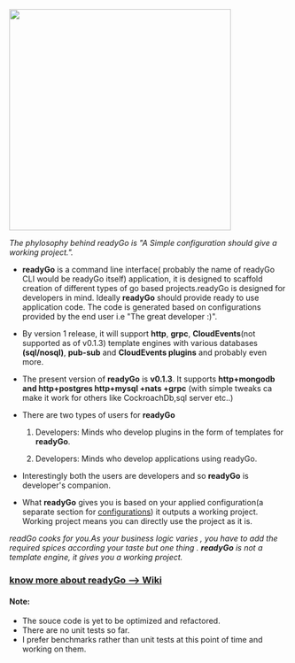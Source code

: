 <img src="https://github.com/JitenPalaparthi/readyGo/blob/master/assets/readyGoBlue.png" width=400>
 
*The phylosophy behind readyGo is "A Simple configuration should give a working project.".*

- **readyGo** is a command line interface( probably the name of readyGo CLI would be readyGo itself) application, it is designed to scaffold creation of different types of go based projects.readyGo is designed for developers in mind. Ideally **readyGo** should provide ready to use application code. The code is generated based on configurations provided by the end user i.e "The great developer :)".

- By version 1 release, it will support **http**, **grpc**, **CloudEvents**(not supported as of v0.1.3) template engines with various databases **(sql/nosql)**, **pub-sub** and **CloudEvents plugins** and probably even more.

- The present version of **readyGo** is **v0.1.3**. It supports **http+mongodb and http+postgres http+mysql +nats +grpc** (with simple tweaks ca make it work for others like  CockroachDb,sql server  etc..)

- There are two types of users for **readyGo**

    1. Developers: Minds who develop plugins in the form of templates for **readyGo**.

    2. Developers: Minds who develop applications using readyGo.

- Interestingly both the users are developers and so **readyGo** is developer's companion.

- What **readyGo** gives you is based on your applied configuration(a separate section for [configurations](https://github.com/JitenPalaparthi/readyGo/wiki/Configurations)) it outputs a working project. Working project means you can directly use the project as it is. 


 *readGo cooks for you.As your business logic varies , you have to add the required spices according your taste but one thing . **readyGo** is not a template engine, it gives you a working project.*

 ### [know more about readyGo --> Wiki](https://github.com/JitenPalaparthi/readyGo/wiki)
 
 #### Note: 
 - The souce code is yet to be optimized and refactored.
 - There are no unit tests so far.
 - I prefer benchmarks rather than unit tests at this point of time and working on them.
